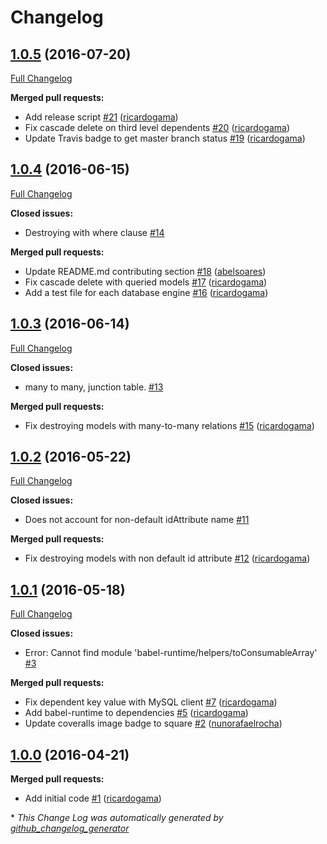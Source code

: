 # Changelog

## [1.0.5](https://github.com/seegno/bookshelf-cascade-delete/tree/1.0.5) (2016-07-20)
[Full Changelog](https://github.com/seegno/bookshelf-cascade-delete/compare/1.0.4...1.0.5)

**Merged pull requests:**

- Add release script [\#21](https://github.com/seegno/bookshelf-cascade-delete/pull/21) ([ricardogama](https://github.com/ricardogama))
- Fix cascade delete on third level dependents [\#20](https://github.com/seegno/bookshelf-cascade-delete/pull/20) ([ricardogama](https://github.com/ricardogama))
- Update Travis badge to get master branch status [\#19](https://github.com/seegno/bookshelf-cascade-delete/pull/19) ([ricardogama](https://github.com/ricardogama))

## [1.0.4](https://github.com/seegno/bookshelf-cascade-delete/tree/1.0.4) (2016-06-15)
[Full Changelog](https://github.com/seegno/bookshelf-cascade-delete/compare/1.0.3...1.0.4)

**Closed issues:**

- Destroying with where clause [\#14](https://github.com/seegno/bookshelf-cascade-delete/issues/14)

**Merged pull requests:**

- Update README.md contributing section [\#18](https://github.com/seegno/bookshelf-cascade-delete/pull/18) ([abelsoares](https://github.com/abelsoares))
- Fix cascade delete with queried models [\#17](https://github.com/seegno/bookshelf-cascade-delete/pull/17) ([ricardogama](https://github.com/ricardogama))
- Add a test file for each database engine [\#16](https://github.com/seegno/bookshelf-cascade-delete/pull/16) ([ricardogama](https://github.com/ricardogama))

## [1.0.3](https://github.com/seegno/bookshelf-cascade-delete/tree/1.0.3) (2016-06-14)
[Full Changelog](https://github.com/seegno/bookshelf-cascade-delete/compare/1.0.2...1.0.3)

**Closed issues:**

- many to many, junction table. [\#13](https://github.com/seegno/bookshelf-cascade-delete/issues/13)

**Merged pull requests:**

- Fix destroying models with many-to-many relations [\#15](https://github.com/seegno/bookshelf-cascade-delete/pull/15) ([ricardogama](https://github.com/ricardogama))

## [1.0.2](https://github.com/seegno/bookshelf-cascade-delete/tree/1.0.2) (2016-05-22)
[Full Changelog](https://github.com/seegno/bookshelf-cascade-delete/compare/1.0.1...1.0.2)

**Closed issues:**

- Does not account for non-default idAttribute name [\#11](https://github.com/seegno/bookshelf-cascade-delete/issues/11)

**Merged pull requests:**

- Fix destroying models with non default id attribute [\#12](https://github.com/seegno/bookshelf-cascade-delete/pull/12) ([ricardogama](https://github.com/ricardogama))

## [1.0.1](https://github.com/seegno/bookshelf-cascade-delete/tree/1.0.1) (2016-05-18)
[Full Changelog](https://github.com/seegno/bookshelf-cascade-delete/compare/1.0.0...1.0.1)

**Closed issues:**

- Error: Cannot find module 'babel-runtime/helpers/toConsumableArray' [\#3](https://github.com/seegno/bookshelf-cascade-delete/issues/3)

**Merged pull requests:**

- Fix dependent key value with MySQL client [\#7](https://github.com/seegno/bookshelf-cascade-delete/pull/7) ([ricardogama](https://github.com/ricardogama))
- Add babel-runtime to dependencies [\#5](https://github.com/seegno/bookshelf-cascade-delete/pull/5) ([ricardogama](https://github.com/ricardogama))
- Update coveralls image badge to square [\#2](https://github.com/seegno/bookshelf-cascade-delete/pull/2) ([nunorafaelrocha](https://github.com/nunorafaelrocha))

## [1.0.0](https://github.com/seegno/bookshelf-cascade-delete/tree/1.0.0) (2016-04-21)
**Merged pull requests:**

- Add initial code [\#1](https://github.com/seegno/bookshelf-cascade-delete/pull/1) ([ricardogama](https://github.com/ricardogama))



\* *This Change Log was automatically generated by [github_changelog_generator](https://github.com/skywinder/Github-Changelog-Generator)*